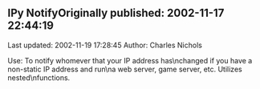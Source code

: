 ## IPy NotifyOriginally published: 2002-11-17 22:44:19 
Last updated: 2002-11-19 17:28:45 
Author: Charles Nichols 
 
Use: To notify whomever that your IP address has\nchanged if you have a non-static IP address and run\na web server, game server, etc. Utilizes nested\nfunctions.